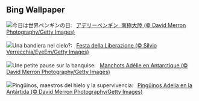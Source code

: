 ## Bing Wallpaper
![](https://www.bing.com/th?id=OHR.AdelieWPD_JA-JP7318498181_UHD.jpg&w=1000)今日は世界ペンギンの日:&nbsp;&ensp;[アデリーペンギン, 南極大陸 (© David Merron Photography/Getty Images)](https://www.bing.com/th?id=OHR.AdelieWPD_JA-JP7318498181_UHD.jpg)
<br><br/>
![](https://www.bing.com/th?id=OHR.FrecceTricolori_IT-IT2306161494_UHD.jpg&w=1000)Una bandiera nel cielo?:&nbsp;&ensp;[Festa della Liberazione (© Silvio Verrecchia/EyeEm/Getty Images)](https://www.bing.com/th?id=OHR.FrecceTricolori_IT-IT2306161494_UHD.jpg)
<br><br/>
![](https://www.bing.com/th?id=OHR.AdelieWPD_FR-FR1082449253_UHD.jpg&w=1000)Une petite pause sur la banquise:&nbsp;&ensp;[Manchots Adélie en Antarctique (© David Merron Photography/Getty Images)](https://www.bing.com/th?id=OHR.AdelieWPD_FR-FR1082449253_UHD.jpg)
<br><br/>
![](https://www.bing.com/th?id=OHR.AdelieWPD_ES-ES6914854360_UHD.jpg&w=1000)Pingüinos, maestros del hielo y la supervivencia:&nbsp;&ensp;[Pingüinos Adelia en la Antártida (© David Merron Photography/Getty Images)](https://www.bing.com/th?id=OHR.AdelieWPD_ES-ES6914854360_UHD.jpg)
<br><br/>
